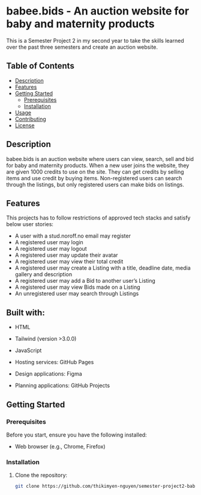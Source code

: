 # babee.bids - An auction website for baby and maternity products

This is a Semester Project 2 in my second year to take the skills learned over the past three semesters and create an auction website.



## Table of Contents

- [Description](#description)
- [Features](#features)
- [Getting Started](#getting-started)
  - [Prerequisites](#prerequisites)
  - [Installation](#installation)
- [Usage](#usage)
- [Contributing](#contributing)
- [License](#license)

## Description

babee.bids is an auction website where users can view, search, sell and bid for baby and maternity products. When a new user joins the website, they are given 1000 credits to use on the site. They can get credits by selling items and use credit by buying items. Non-registered users can search through the listings, but only registered users can make bids on listings.


## Features
This projects has to follow restrictions of approved tech stacks and satisfy below user stories:

- A user with a stud.noroff.no email may register
- A registered user may login
- A registered user may logout
- A registered user may update their avatar
- A registered user may view their total credit
- A registered user may create a Listing with a title, deadline date, media gallery and description
- A registered user may add a Bid to another user’s Listing
- A registered user may view Bids made on a Listing
- An unregistered user may search through Listings

## Built with:

- HTML
- Tailwind (version >3.0.0)
- JavaScript

- Hosting services: GitHub Pages

- Design applications: Figma

- Planning applications: GitHub Projects

## Getting Started

### Prerequisites

Before you start, ensure you have the following installed:

- Web browser (e.g., Chrome, Firefox)

### Installation

1. Clone the repository:

   ```bash
   git clone https://github.com/thikimyen-nguyen/semester-project2-babybids
